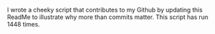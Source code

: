 I wrote a cheeky script that contributes to my Github by updating this ReadMe to illustrate why more than commits matter. This script has run 1448 times.